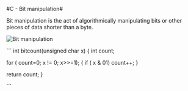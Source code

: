 #C - Bit manipulation#

Bit manipulation is the act of algorithmically manipulating bits or other pieces of data shorter than a byte.

![Bit manipulation](https://www.dummies.com/wp-content/uploads/402174.image0.jpg)

´´´
int bitcount(unsigned char x) 
{ 
   int count;
   
   for ( count=0; x != 0; x>>=1);
   {
      if ( x & 01)
         count++;
   }

   return count;
}

´´´